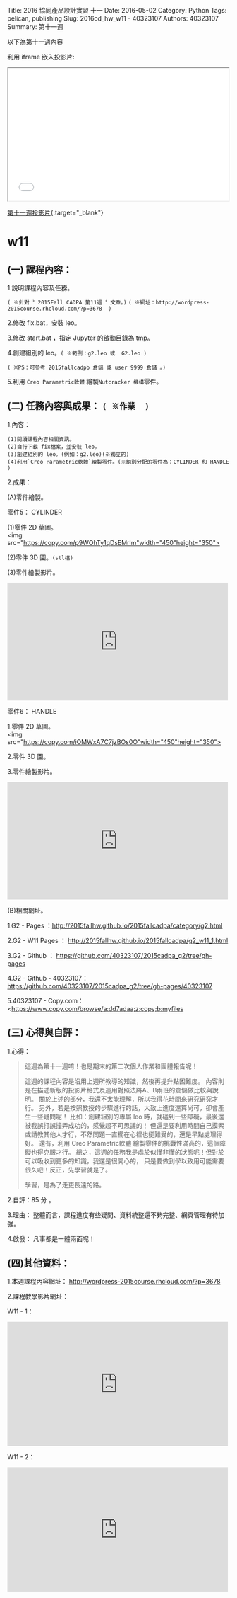 Title: 2016 協同產品設計實習 十一
Date: 2016-05-02 
Category: Python
Tags: pelican, publishing
Slug: 2016cd_hw_w11 -  40323107
Authors: 40323107
Summary: 第十一週

以下為第十一週內容

利用 iframe 嵌入投影片:

<iframe src="simplest11.html" width="500" height="300"></iframe>

[第十一週投影片](simplest11.html){:target="_blank"}

w11
============

(一) 課程內容：
-----------------------

1.說明課程內容及任務。

`( ※針對〝 2015Fall CADPA 第11週 〞文章。)`
`( ※網址：http://wordpress-2015course.rhcloud.com/?p=3678  )`

2.修改 fix.bat，安裝 leo。

3.修改 start.bat ，指定 Jupyter 的啟動目錄為 tmp。

4.創建組別的 leo。`( ※範例：g2.leo 或  G2.leo )`

`( ※PS：可參考 2015fallcadpb 倉儲 或 user 9999 倉儲 。)`

5.利用 `Creo Parametric軟體` 繪製`Nutcracker 機構`零件。

(二) 任務內容與成果： `( ※作業  )`
----------------------------------------------

1.內容：

    (1)閱讀課程內容相關資訊。
    (2)自行下載 fix檔案，並安裝 leo。
    (3)創建組別的 leo。(例如：g2.leo)(※獨立的)
    (4)利用`Creo Parametric軟體`繪製零件。(※組別分配的零件為：CYLINDER 和 HANDLE )

2.成果：

(A)零件繪製。

零件5： CYLINDER 

(1)零件 2D 草圖。<br />
<img src="https://copy.com/p9WOhTy1qDsEMrlm"width="450"height="350"> 
    
(2)零件 3D 圖。`(stl檔)`<br />
<script src="https://embed.github.com/view/3d/40323107/2015cadpa_g2/gh-pages/40323107/CYLINDER_5-5.stl"></script>  
    
(3)零件繪製影片。<br />
<p>
<iframe src="https://player.vimeo.com/video/152468947" width="500" height="266" frameborder="0" webkitallowfullscreen mozallowfullscreen allowfullscreen></iframe>  
</p>

零件6： HANDLE

1.零件 2D 草圖。<br />
<img src="https://copy.com/iOMWxA7C7jzBOs0O"width="450"height="350">
    
2.零件 3D 圖。<br />
<script src="https://embed.github.com/view/3d/40323107/2015cadpa_g2/gh-pages/40323107/HANDLE_6-6.stl"></script>
    
3.零件繪製影片。<br />
<p>
<iframe src="https://player.vimeo.com/video/152470110" width="500" height="266" frameborder="0" webkitallowfullscreen mozallowfullscreen allowfullscreen></iframe>  
</p>
 
(B)相關網址。

1.G2 - Pages ：<a href="http://2015fallhw.github.io/2015fallcadpa/category/g2.html">http://2015fallhw.github.io/2015fallcadpa/category/g2.html</a>
    
2.G2 - W11  Pages ： <a href="http://2015fallhw.github.io/2015fallcadpa/g2_w11_1.html">http://2015fallhw.github.io/2015fallcadpa/g2_w11_1.html</a>
    
3.G2 - Github ： <a href="https://github.com/40323107/2015cadpa_g2/tree/gh-pages">https://github.com/40323107/2015cadpa_g2/tree/gh-pages</a> 

4.G2 - Github - 40323107： <a href="https://github.com/40323107/2015cadpa_g2/tree/gh-pages/40323107">https://github.com/40323107/2015cadpa_g2/tree/gh-pages/40323107</a> 

5.40323107 - Copy.com： <<a href="https://www.copy.com/browse/a:dd7adaa;z:copy;b:myfiles">https://www.copy.com/browse/a:dd7adaa;z:copy;b:myfiles</a> 

(三) 心得與自評：
--------------------------

1.心得：   

> 這週為第十一週唷！也是期末的第二次個人作業和團體報告呢！
> 
>  這週的課程內容是沿用上週所教導的知識，然後再提升點困難度。
>  內容則是在描述新版的投影片格式及運用對照法將A、B兩班的倉儲做比較與說明。
>  關於上述的部分，我還不太能理解，所以我得花時間來研究研究才行。
>  另外，若是按照教授的步驟進行的話，大致上進度還算尚可，卻會產生一些疑問呢！
>  比如：創建組別的專屬 leo 時，就碰到一些障礙，最後還被我誤打誤撞弄成功的，感覺超不可思議的！
>  但還是要利用時間自己摸索或請教其他人才行，不然問題一直擱在心裡也挺難受的，還是早點處理得好。
>  還有，利用 Creo Parametric軟體 繪製零件的挑戰性滿高的，這個障礙也得克服才行。
>  總之，這週的任務我是處於似懂非懂的狀態呢！但對於可以吸收到更多的知識，我還是很開心的，
>  只是要做到學以致用可能需要很久吧！反正，先學習就是了。
> 
>  學習，是為了走更長遠的路。

2.自評：85  分 。

3.理由： 整體而言，課程進度有些疑問、資料統整還不夠完整、網頁管理有待加強。

4.啟發： 凡事都是一體兩面呢！

(四)其他資料：
-----------------------

1.本週課程內容網址： <a href="http://wordpress-2015course.rhcloud.com/?p=3678">http://wordpress-2015course.rhcloud.com/?p=3678</a>

2.課程教學影片網址：

W11 - 1：
 <iframe src="https://player.vimeo.com/video/146592105" width="500" height="281" frameborder="0" webkitallowfullscreen mozallowfullscreen allowfullscreen></iframe>
 
W11 - 2：
 <iframe src="https://player.vimeo.com/video/146593944" width="500" height="281" frameborder="0" webkitallowfullscreen mozallowfullscreen allowfullscreen></iframe>
 



